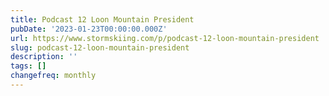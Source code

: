 ```yaml
---
title: Podcast 12 Loon Mountain President
pubDate: '2023-01-23T00:00:00.000Z'
url: https://www.stormskiing.com/p/podcast-12-loon-mountain-president
slug: podcast-12-loon-mountain-president
description: ''
tags: []
changefreq: monthly
---
```


<!-- Add post content below -->
